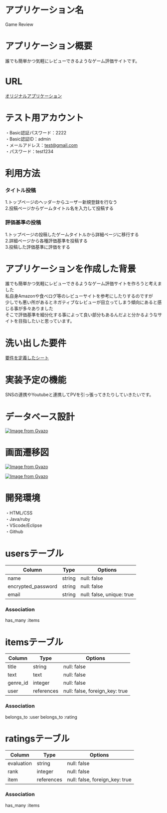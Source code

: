 # アプリケーション名

Game Review

# アプリケーション概要

誰でも簡単かつ気軽にレビューできるようなゲーム評価サイトです。

# URL

[オリジナルアプリケーション](http://35.73.247.122:3000/)

# テスト用アカウント

・Basic認証パスワード：2222<br>
・Basic認証ID：admin<br>
・メールアドレス：test@gmail.com<br>
・パスワード：test1234<br>

# 利用方法

### タイトル投稿

1.トップページのヘッダーからユーザー新規登録を行なう<br>
2.投稿ページからゲームタイトル名を入力して投稿する<br>

### 評価基準の投稿

1.トップページの投稿したゲームタイトルから詳細ページに移行する<br>
2.詳細ページから各種評価基準を投稿する<br>
3.投稿した評価基準に評価をする<br>

# アプリケーションを作成した背景

誰でも簡単かつ気軽にレビューできるようなゲーム評価サイトを作ろうと考えました<br>
私自身Amazonや食べログ等のレビューサイトを参考にしたりするのですが<br>少しでも悪い所があるとネガティブなレビューが目立ってしまう傾向にあると感じる事が多々ありました<br>
そこで評価基準を細分化する事によって良い部分もあるんだよと分かるようなサイトを目指したいと思っています。

# 洗い出した要件

[要件を定義したシート](https://docs.google.com/spreadsheets/d/17TTOlsw2V_Em366VBEqWCuHJKIHR_3Y4KYgbR5R76gk/edit#gid=982722306)

# 実装予定の機能

SNSの連携やYoutubeと連携してPVを引っ張ってきたりしていきたいです。

# データベース設計

[![Image from Gyazo](https://i.gyazo.com/b1a868d29a6b9bdde5140c7a0f915391.png)](https://gyazo.com/b1a868d29a6b9bdde5140c7a0f915391)

# 画面遷移図

[![Image from Gyazo](https://i.gyazo.com/dee5747a3cb941738ad5be44a1fb2e42.png)](https://gyazo.com/dee5747a3cb941738ad5be44a1fb2e42)

[![Image from Gyazo](https://i.gyazo.com/185a991e7e65b8989a4ca419d53e1598.png)](https://gyazo.com/185a991e7e65b8989a4ca419d53e1598)

# 開発環境

・HTML/CSS<br>
・Java/ruby<br>
・VScode/Eclipse<br>
・Github<br>

# usersテーブル

| Column              | Type       | Options                        |
| ------------------- | ---------- | ------------------------------ |
| name                | string     | null: false                    |
| encrypted_password  | string     | null: false                    |
| email               | string     | null: false, unique: true      |

### Association
has_many :items



# itemsテーブル
| Column              | Type       | Options                        |
| ------------------- | ---------- | ------------------------------ |
| title         | string    | null: false                    |
| text          | text      | null: false                    |
| genre_id             | integer | null: false                       |
| user                | references | null: false, foreign_key: true |


### Association
belongs_to :user
belongs_to :rating



# ratingsテーブル
| Column              | Type       | Options                        |
| ------------------- | ---------- | ------------------------------ |
| evaluation         | string     | null: false                    |
| rank             | integer    | null: false                    |
| item                | references | null: false, foreign_key: true |


### Association
has_many :items